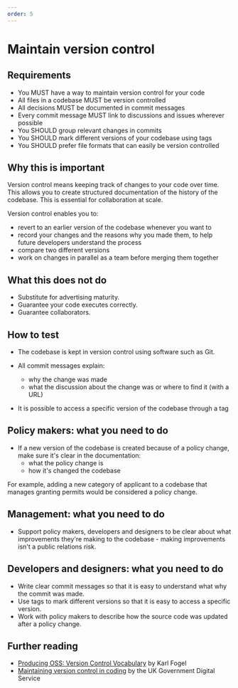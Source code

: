 ```yaml
---
order: 5
---
```


# Maintain version control

## Requirements

* You MUST have a way to maintain version control for your code
* All files in a codebase MUST be version controlled
* All decisions MUST be documented in commit messages
* Every commit message MUST link to discussions and issues wherever possible
* You SHOULD group relevant changes in commits
* You SHOULD mark different versions of your codebase using tags
* You SHOULD prefer file formats that can easily be version controlled

## Why this is important

Version control means keeping track of changes to your code over time. This allows you to create structured documentation of the history of the codebase. This is essential for collaboration at scale.

Version control enables you to:

* revert to an earlier version of the codebase whenever you want to
* record your changes and the reasons why you made them, to help future developers understand the process
* compare two different versions
* work on changes in parallel as a team before merging them together

## What this does not do
* Substitute for advertising maturity.
* Guarantee your code executes correctly.
* Guarantee collaborators.

## How to test

* The codebase is kept in version control using software such as Git.

* All commit messages explain:
  * why the change was made
  * what the discussion about the change was or where to find it (with a URL)
* It is possible to access a specific version of the codebase through a tag

## Policy makers: what you need to do
* If a new version of the codebase is created because of a policy change, make sure it's clear in the documentation:
  * what the policy change is
  * how it's changed the codebase

For example, adding a new category of applicant to a codebase that manages granting permits would be considered a policy change.

## Management: what you need to do
* Support policy makers, developers and designers to be clear about what improvements they're making to the codebase - making improvements isn't a public relations risk.

## Developers and designers: what you need to do
* Write clear commit messages so that it is easy to understand what why the commit was made.
* Use tags to mark different versions so that it is easy to access a specific version.
* Work with policy makers to describe how the source code was updated after a policy change.

## Further reading

* [Producing OSS: Version Control Vocabulary](https://producingoss.com/en/vc.html#vc-vocabulary) by Karl Fogel
* [Maintaining version control in coding](https://www.gov.uk/service-manual/technology/maintaining-version-control-in-coding) by the UK Government Digital Service
